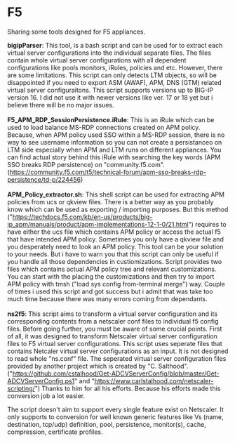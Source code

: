 # F5
Sharing some tools designed for F5 appliances.<br>

<b>bigipParser</b>: This tool, is a bash script and can be used for to extract each virtual server configurations into the individual separate files. The files contain whole virtual server configurations with all dependent configurations like pools monitors, iRules, policies and etc. However, there are some limitations. This script can only detects LTM objects, so will be disappointed if you need to export ASM (AWAF), APM, DNS (GTM) related virtual server configuraitons. This script supports versions up to BIG-IP version 16. I did not use it with newer versions like ver. 17 or 18 yet but i believe there will be no major issues.<br>
<br>
<b>F5_APM_RDP_SessionPersistence.iRule</b>: This is an iRule which can be used to load balance MS-RDP connections created on APM policy. Because, when APM policy used SSO within a MS-RDP session, there is no way to see username information so you can not create a persistanceo on LTM side especially when APM and LTM runs on different appliances. You can find actual story behind this iRule with searching the key words (APM SSO breaks RDP persistence) on "community.f5.com". (https://community.f5.com/t5/technical-forum/apm-sso-breaks-rdp-persistence/td-p/224456)
<br><br>
<b>APM_Policy_extractor.sh</b>: This shell script can be used for extracting APM policies from ucs or qkview files. There is a better way as you probably know which can be used as exporting / importing purposes. But this method ("https://techdocs.f5.com/kb/en-us/products/big-ip_apm/manuals/product/apm-implementations-12-1-0/21.html") requires to have either the ucs file which contains APM policy or access the actual f5 that have intended APM policy. Sometimes you only have a qkview file and you desperately need to look an APM policy. This tool can be your solution to your needs. But i have to warn you that this script can only be useful if you handle all those dependencies in custiomizations. 
Script provides two files which contains actual APM policy tree and relevant customizations. You can start with the placing the  customizations and then try to import APM policy with tmsh ("load sys config from-terminal merge") way. Couple of times i used this script and got success but i admit that was take too much time because there was many errors coming from dependants.
<br><br>
<b>ns2f5</b>: This script aims to transform a virtual server configuration and its corresponding contents from a netscaler conf files to individual f5 config files. Before going further, you must be aware of some crucial points. First of all, it was designed to transform Netscaler virtual server configuration files to F5 virtual server configurations. This script uses seperate files that contains Netcaler virtual server configurations as an input. It is not designed to read whole "ns.conf" file. The seperated virtual server configuration files provided by another project which is created by "C. Salthood". ("https://github.com/cstalhood/Get-ADCVServerConfig/blob/master/Get-ADCVServerConfig.ps1" and "https://www.carlstalhood.com/netscaler-scripting/") Thanks to him for all his efforts. Because his efforts made this conversion job a lot easier.

The script doesn't aim to support every single feature exist on Netscaler. It only supports to conversion for well known generic features like Vs (name, destination, tcp/udp) definition, pool, persistence, monitor(s), cache, compression, certificate profiles.
